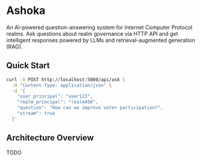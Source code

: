 # Ashoka

An AI-powered question-answering system for Internet Computer Protocol realms. Ask questions about realm governance via HTTP API and get intelligent responses powered by LLMs and retrieval-augmented generation (RAG).

## Quick Start

```bash
curl -X POST http://localhost:5000/api/ask \
  -H "Content-Type: application/json" \
  -d '{
    "user_principal": "user123",
    "realm_principal": "realm456", 
    "question": "How can we improve voter participation?",
    "stream": true
  }'
```

## Architecture Overview

TODO

